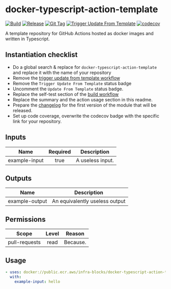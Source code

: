 # docker-typescript-action-template
[![Build](https://github.com/infra-blocks/docker-typescript-action-template/actions/workflows/build.yml/badge.svg)](https://github.com/infra-blocks/docker-typescript-action-template/actions/workflows/build.yml)
[![Release](https://github.com/infra-blocks/docker-typescript-action-template/actions/workflows/release.yml/badge.svg)](https://github.com/infra-blocks/docker-typescript-action-template/actions/workflows/release.yml)
[![Git Tag](https://github.com/infra-blocks/docker-typescript-action-template/actions/workflows/git-tag.yml/badge.svg)](https://github.com/infra-blocks/docker-typescript-action-template/actions/workflows/git-tag.yml)
[![Trigger Update From Template](https://github.com/infra-blocks/docker-typescript-action-template/actions/workflows/trigger-update-from-template.yml/badge.svg)](https://github.com/infra-blocks/docker-typescript-action-template/actions/workflows/trigger-update-from-template.yml)
[![codecov](https://codecov.io/gh/infra-blocks/docker-typescript-action-template/graph/badge.svg?token=3Y409C45IU)](https://codecov.io/gh/infra-blocks/docker-typescript-action-template)

[//]: # ([![Update From Template]&#40;https://github.com/infra-blocks/docker-typescript-action-template/actions/workflows/update-from-template.yml/badge.svg&#41;]&#40;https://github.com/infra-blocks/docker-typescript-action-template/actions/workflows/update-from-template.yml&#41;)

A template repository for GitHub Actions hosted as docker images and written in Typescript.

## Instantiation checklist

- Do a global search & replace for `docker-typescript-action-template` and replace it with the name of your repository
- Remove the [trigger update from template workflow](.github/workflows/trigger-update-from-template.yml)
- Remove the `Trigger Update From Template` status badge
- Uncomment the `Update From Template` status badge.
- Replace the self-test section of the [build workflow](.github/workflows/build.yml)
- Replace the summary and the action usage section in this readme.
- Prepare the [changelog](CHANGELOG.md) for the first version of the module that will be released.
- Set up code coverage, overwrite the codecov badge with the specific link for your repository.

## Inputs

|     Name      | Required | Description      |
|:-------------:|:--------:|------------------|
| example-input |   true   | A useless input. |

## Outputs

|      Name      | Description                    |
|:--------------:|--------------------------------|
| example-output | An equivalently useless output |

## Permissions

|     Scope     | Level | Reason   |
|:-------------:|:-----:|----------|
| pull-requests | read  | Because. |

## Usage

```yaml
- uses: docker://public.ecr.aws/infra-blocks/docker-typescript-action-template:v1
  with:
    example-input: hello
```
